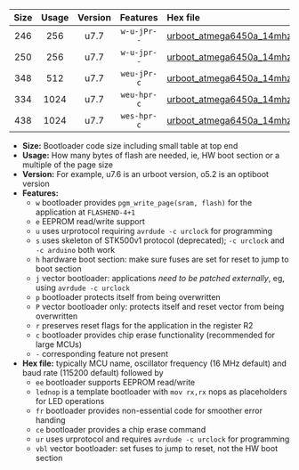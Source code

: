 |Size|Usage|Version|Features|Hex file|
|:-:|:-:|:-:|:-:|:--|
|246|256|u7.7|`w-u-jPr--`|[urboot_atmega6450a_14mhz7456_9600bps_lednop_ur_vbl.hex](https://raw.githubusercontent.com/stefanrueger/urboot.hex/main/mcus/atmega6450a/fcpu_14mhz7456/9600_bps/urboot_atmega6450a_14mhz7456_9600bps_lednop_ur_vbl.hex)|
|250|256|u7.7|`w-u-jpr--`|[urboot_atmega6450a_14mhz7456_9600bps_lednop_fr_ur_vbl.hex](https://raw.githubusercontent.com/stefanrueger/urboot.hex/main/mcus/atmega6450a/fcpu_14mhz7456/9600_bps/urboot_atmega6450a_14mhz7456_9600bps_lednop_fr_ur_vbl.hex)|
|348|512|u7.7|`weu-jPr-c`|[urboot_atmega6450a_14mhz7456_9600bps_ee_lednop_fr_ce_ur_vbl.hex](https://raw.githubusercontent.com/stefanrueger/urboot.hex/main/mcus/atmega6450a/fcpu_14mhz7456/9600_bps/urboot_atmega6450a_14mhz7456_9600bps_ee_lednop_fr_ce_ur_vbl.hex)|
|334|1024|u7.7|`weu-hpr-c`|[urboot_atmega6450a_14mhz7456_9600bps_ee_lednop_fr_ce_ur.hex](https://raw.githubusercontent.com/stefanrueger/urboot.hex/main/mcus/atmega6450a/fcpu_14mhz7456/9600_bps/urboot_atmega6450a_14mhz7456_9600bps_ee_lednop_fr_ce_ur.hex)|
|438|1024|u7.7|`wes-hpr-c`|[urboot_atmega6450a_14mhz7456_9600bps_ee_lednop_fr_ce.hex](https://raw.githubusercontent.com/stefanrueger/urboot.hex/main/mcus/atmega6450a/fcpu_14mhz7456/9600_bps/urboot_atmega6450a_14mhz7456_9600bps_ee_lednop_fr_ce.hex)|

- **Size:** Bootloader code size including small table at top end
- **Usage:** How many bytes of flash are needed, ie, HW boot section or a multiple of the page size
- **Version:** For example, u7.6 is an urboot version, o5.2 is an optiboot version
- **Features:**
  + `w` bootloader provides `pgm_write_page(sram, flash)` for the application at `FLASHEND-4+1`
  + `e` EEPROM read/write support
  + `u` uses urprotocol requiring `avrdude -c urclock` for programming
  + `s` uses skeleton of STK500v1 protocol (deprecated); `-c urclock` and `-c arduino` both work
  + `h` hardware boot section: make sure fuses are set for reset to jump to boot section
  + `j` vector bootloader: applications *need to be patched externally*, eg, using `avrdude -c urclock`
  + `p` bootloader protects itself from being overwritten
  + `P` vector bootloader only: protects itself and reset vector from being overwritten
  + `r` preserves reset flags for the application in the register R2
  + `c` bootloader provides chip erase functionality (recommended for large MCUs)
  + `-` corresponding feature not present
- **Hex file:** typically MCU name, oscillator frequency (16 MHz default) and baud rate (115200 default) followed by
  + `ee` bootloader supports EEPROM read/write
  + `lednop` is a template bootloader with `mov rx,rx` nops as placeholders for LED operations
  + `fr` bootloader provides non-essential code for smoother error handing
  + `ce` bootloader provides a chip erase command
  + `ur` uses urprotocol and requires `avrdude -c urclock` for programming
  + `vbl` vector bootloader: set fuses to jump to reset, not the HW boot section
